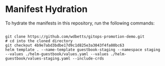 
# Manifest Hydration

To hydrate the manifests in this repository, run the following commands:

```shell

git clone https://github.com/wdbetts/gitops-promotion-demo.git
# cd into the cloned directory
git checkout 4b9e7abd3bdbe17d9c1d825e3a3043f4fa80bc63
helm template . --name-template guestbook-staging --namespace staging --values ./helm-guestbook/values.yaml --values ./helm-guestbook/values-staging.yaml --include-crds
```